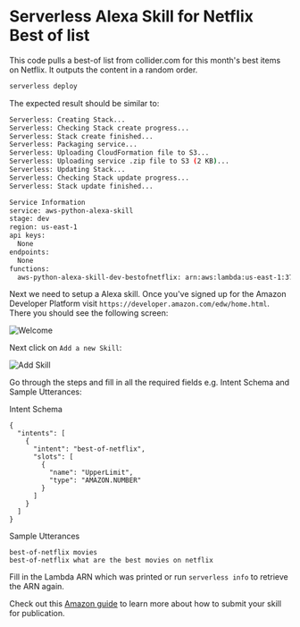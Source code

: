 <!--
title: 'AWS Serverless Alexa Skill for Lambda example in Python'
description: 'This example demonstrates how to setup your own Alexa skill using AWS Lambda.'
layout: Doc
framework: v1
platform: AWS
language: Python
authorLink: 'https://github.com/franczyk'
authorName: 'Gary Franczyk"
authorAvatar: 'https://avatars0.githubusercontent.com/u/425913?v=4&s=140'
-->
# Serverless Alexa Skill for Netflix Best of list

This code pulls a best-of list from collider.com for this month's best items on Netflix.  It outputs the content in a random order.

```bash
serverless deploy
```

The expected result should be similar to:

```bash
Serverless: Creating Stack...
Serverless: Checking Stack create progress...
Serverless: Stack create finished...
Serverless: Packaging service...
Serverless: Uploading CloudFormation file to S3...
Serverless: Uploading service .zip file to S3 (2 KB)...
Serverless: Updating Stack...
Serverless: Checking Stack update progress...
Serverless: Stack update finished...

Service Information
service: aws-python-alexa-skill
stage: dev
region: us-east-1
api keys:
  None
endpoints:
  None
functions:
  aws-python-alexa-skill-dev-bestofnetflix: arn:aws:lambda:us-east-1:377024778620:function:aws-python-alexa-skill-dev-bestofnetflix
```

Next we need to setup a Alexa skill. Once you've signed up for the Amazon Developer Platform visit `https://developer.amazon.com/edw/home.html`. There you should see the following screen:

![Welcome](https://cloud.githubusercontent.com/assets/223045/21183285/8403b37c-c211e6-89c0-d36582010af8.png)

Next click on `Add a new Skill`:

![Add Skill](https://cloud.githubusercontent.com/assets/223045/21183286/840512c211e6-84945b6b45e83b.png)

Go through the steps and fill in all the required fields e.g. Intent Schema and Sample Utterances:

Intent Schema
```
{
  "intents": [
    {
      "intent": "best-of-netflix",
      "slots": [
        {
          "name": "UpperLimit",
          "type": "AMAZON.NUMBER"
        }
      ]
    }
  ]
}
```

Sample Utterances
```
best-of-netflix movies
best-of-netflix what are the best movies on netflix
```

Fill in the Lambda ARN which was printed or run `serverless info` to retrieve the ARN again.


Check out this [Amazon guide](https://developer.amazon.com/public/solutions/alexa/alexa-skills-kit/overviews/steps-to-build-a-custom-skill#your-skill-is-published-now-what) to learn more about how to submit your skill for publication.

